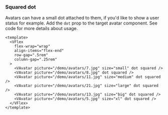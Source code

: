 ### Squared dot

Avatars can have a small dot attached to them, if you'd like to
show a user status for example. Add the `dot` prop
to the target avatar component. See code for more details about usage.

<!--code-->

```vue
<template>
  <VFlex
    flex-wrap="wrap"
    align-items="flex-end"
    row-gap=".5rem"
    column-gap=".25rem"
  >
    <VAvatar picture="/demo/avatars/7.jpg" size="small" dot squared />
    <VAvatar picture="/demo/avatars/8.jpg" dot squared />
    <VAvatar picture="/demo/avatars/11.jpg" size="medium" dot squared />
    <VAvatar picture="/demo/avatars/21.jpg" size="large" dot squared />
    <VAvatar picture="/demo/avatars/13.jpg" size="big" dot squared />
    <VAvatar picture="/demo/avatars/5.jpg" size="xl" dot squared />
  </VFlex>
</template>
```

<!--/code-->

<!--example-->

<VFlex flex-wrap="wrap" align-items="flex-end" row-gap=".5rem" column-gap=".25rem">
  <VAvatar picture="/demo/avatars/7.jpg" size="small" dot squared />
  <VAvatar picture="/demo/avatars/8.jpg" dot squared />
  <VAvatar picture="/demo/avatars/11.jpg" size="medium" dot squared />
  <VAvatar picture="/demo/avatars/21.jpg" size="large" dot squared />
  <VAvatar picture="/demo/avatars/13.jpg" size="big" dot squared />
  <VAvatar picture="/demo/avatars/5.jpg" size="xl" dot squared />
</VFlex>

<!--/example-->
